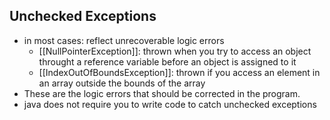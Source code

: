 ## Unchecked Exceptions
- in most cases: reflect unrecoverable logic errors
	- [[NullPointerException]]: thrown when you try to access an object throught a reference variable before an object is assigned to it
	- [[IndexOutOfBoundsException]]: thrown if you access an element in an array outside the bounds of the array
- These are the logic errors that should be corrected in the program.
- java does not require you to write code to catch unchecked exceptions